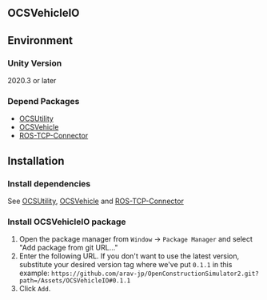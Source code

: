 ## OCSVehicleIO

## Environment
### Unity Version
2020.3 or later
### Depend Packages
- [OCSUtility](https://github.com/arav-jp/OpenConstructionSimulator2/tree/main/Assets/OCSUtility)
- [OCSVehicle](https://github.com/arav-jp/OpenConstructionSimulator2/tree/main/Assets/OCSVehicle)
- [ROS-TCP-Connector](https://github.com/Unity-Technologies/ROS-TCP-Connector)

## Installation
### Install dependencies
See [OCSUtility](https://github.com/arav-jp/OpenConstructionSimulator2/tree/main/Assets/OCSUtility), 
[OCSVehicle](https://github.com/arav-jp/OpenConstructionSimulator2/tree/main/Assets/OCSVehicle) and [ROS-TCP-Connector](https://github.com/Unity-Technologies/ROS-TCP-Connector)

### Install OCSVehicleIO package
1. Open the package manager from `Window` -> `Package Manager` and select "Add package from git URL..."
2. Enter the following URL. If you don't want to use the latest version, substitute your desired version tag where we've put `0.1.1` in this example:
`https://github.com/arav-jp/OpenConstructionSimulator2.git?path=/Assets/OCSVehicleIO#0.1.1`
3. Click `Add`.
